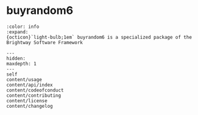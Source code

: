 # buyrandom6

```{button-link} https://docs.brightway.dev
:color: info
:expand:
{octicon}`light-bulb;1em` buyrandom6 is a specialized package of the Brightway Software Framework
```

```{toctree}
---
hidden:
maxdepth: 1
---
self
content/usage
content/api/index
content/codeofconduct
content/contributing
content/license
content/changelog
```
